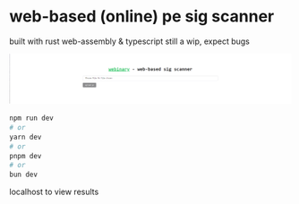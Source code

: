 # web-based (online) pe sig scanner

built with rust web-assembly & typescript
still a wip, expect bugs

![Webinary Logo](./webinary.png)

```bash
npm run dev
# or
yarn dev
# or
pnpm dev
# or
bun dev
```
localhost to view results
